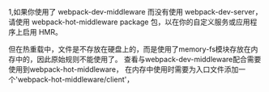 
1,如果你使用了 webpack-dev-middleware 而没有使用 webpack-dev-server，
请使用 webpack-hot-middleware package 包，以在你的自定义服务或应用程序上启用 HMR。

但在热重载中，文件是不存放在硬盘上的，而是使用了memory-fs模块存放在内存中的，因此原始规则不能使用了。
查看与webpack-dev-middleware配合需要使用到webpack-hot-middleware，
在内存中使用时需要为入口文件添加一个'webpack-hot-middleware/client'，